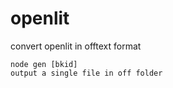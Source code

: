 # openlit
convert openlit in offtext format

    node gen [bkid]
    output a single file in off folder
